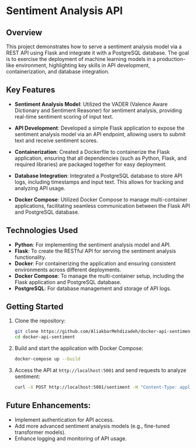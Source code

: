 # Sentiment Analysis API

## Overview

This project demonstrates how to serve a sentiment analysis model via a REST API using Flask and integrate it with a PostgreSQL database. The goal is to exercise the deployment of machine learning models in a production-like environment, highlighting key skills in API development, containerization, and database integration.

## Key Features

- **Sentiment Analysis Model**: Utilized the VADER (Valence Aware Dictionary and Sentiment Reasoner) for sentiment analysis, providing real-time sentiment scoring of input text.
  
- **API Development**: Developed a simple Flask application to expose the sentiment analysis model via an API endpoint, allowing users to submit text and receive sentiment scores.

- **Containerization**: Created a Dockerfile to containerize the Flask application, ensuring that all dependencies (such as Python, Flask, and required libraries) are packaged together for easy deployment.

- **Database Integration**: Integrated a PostgreSQL database to store API logs, including timestamps and input text. This allows for tracking and analyzing API usage.

- **Docker Compose**: Utilized Docker Compose to manage multi-container applications, facilitating seamless communication between the Flask API and PostgreSQL database.

## Technologies Used

- **Python**: For implementing the sentiment analysis model and API.
- **Flask**: To create the RESTful API for serving the sentiment analysis functionality.
- **Docker**: For containerizing the application and ensuring consistent environments across different deployments.
- **Docker Compose**: To manage the multi-container setup, including the Flask application and PostgreSQL database.
- **PostgreSQL**: For database management and storage of API logs.

## Getting Started

1. Clone the repository:
   ```bash
   git clone https://github.com/AliakbarMehdizadeh/docker-api-sentiment.git
   cd docker-api-sentiment
2. Build and start the application with Docker Compose:
   ```bash
   docker-compose up --build
4. Access the API at `http://localhost:5001` and send requests to analyze sentiment:
   ```bash
   curl -X POST http://localhost:5001/sentiment -H "Content-Type: application/json" -d '{"text": "I love programming!"}'

## Future Enhancements:

- Implement authentication for API access.
- Add more advanced sentiment analysis models (e.g., fine-tuned transformer models).
- Enhance logging and monitoring of API usage.

